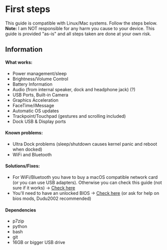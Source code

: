 # First steps
This guide is compatible with Linux/Mac systems. Follow the steps below.
**Note:** I am NOT responsible for any harm you cause to your device. This guide is provided "as-is" and all steps taken are done at your own risk.

## Information
#### What works:
- Power management/sleep
- Brightness/Volume Control
- Battery Information
- Audio (from internal speaker, dock and headphone jack) (?)
- USB Ports, Built-in Camera
- Graphics Acceleration
- FaceTime/iMessage
- Automatic OS updates
- Trackpoint/Touchpad (gestures and scrolling included)
- Dock USB & Display ports

#### Known problems:
- Ultra Dock problems (sleep/shutdown causes kernel panic and reboot when docked)
- WiFi and Bluetooth

#### Solutions/Fixes:
- For WiFi/Bluetooth you have to buy a macOS compatible network card (or you can use USB adapters). Otherwise you can check this guide (not sure if it works) -> [Check here](https://notthebe.ee/2019/06/11/airport/)
- You'll need to have an unlocked BIOS -> [Check here](https://notthebe.ee/2020/06/17/Removing-the-Wi-Fi-Whiteslit-on-Haswell-Thinkpads-T440p-W540-T540-etc/) (or ask for help on bios mods, Dudu2002 recommended)

#### Dependencies
* p7zip
* python
* bash
* git
* 16GB or bigger USB drive
